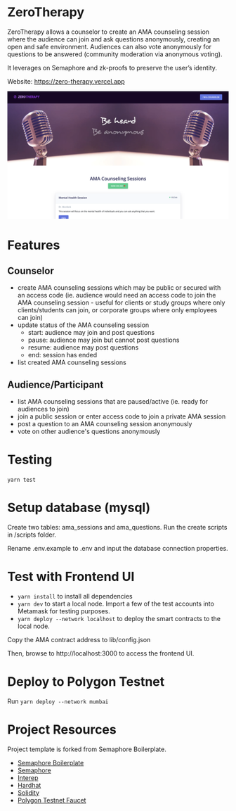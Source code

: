 # ZeroTherapy

ZeroTherapy allows a counselor to create an AMA counseling session where the audience can join and ask questions anonymously, creating an open and safe environment. Audiences can also vote anonymously for questions to be answered (community moderation via anonymous voting).

It leverages on Semaphore and zk-proofs to preserve the user’s identity.

Website: https://zero-therapy.vercel.app

<img src="./public/images/frontend.png" width="800px" height="auto"/>

# Features

## Counselor

- create AMA counseling sessions which may be public or secured with an access code (ie. audience would need an access code to join the AMA counseling session - useful for clients or study groups where only clients/students can join, or corporate groups where only employees can join)
- update status of the AMA counseling session
  - start: audience may join and post questions
  - pause: audience may join but cannot post questions
  - resume: audience may post questions
  - end: session has ended
- list created AMA counseling sessions

## Audience/Participant

- list AMA counseling sessions that are paused/active (ie. ready for audiences to join)
- join a public session or enter access code to join a private AMA session
- post a question to an AMA counseling session anonymously
- vote on other audience's questions anonymously

# Testing

`yarn test`


# Setup database (mysql)

Create two tables: ama_sessions and ama_questions. Run the create scripts in /scripts folder.

Rename .env.example to .env and input the database connection properties.

# Test with Frontend UI

- `yarn install` to install all dependencies
- `yarn dev` to start a local node. Import a few of the test accounts into Metamask for testing purposes.
- `yarn deploy --network localhost` to deploy the smart contracts to the local node.


Copy the AMA contract address to lib/config.json

Then, browse to http://localhost:3000 to access the frontend UI.

# Deploy to Polygon Testnet

Run `yarn deploy --network mumbai`

# Project Resources

Project template is forked from Semaphore Boilerplate.

- [Semaphore Boilerplate](https://github.com/cedoor/semaphore-boilerplate)
- [Semaphore](https://github.com/appliedzkp/semaphore)
- [Interep](https://github.com/interep-project)
- [Hardhat](https://hardhat.org/)
- [Solidity](https://docs.soliditylang.org/en/v0.8.13/)
- [Polygon Testnet Faucet](https://faucet.pops.one/)
